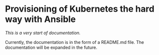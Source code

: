 # Provisioning of Kubernetes the hard way with Ansible

_This is a very start of documentation._

Currently, the documentation is in the form of a README.md file.
The documentation will be expanded in the future.
